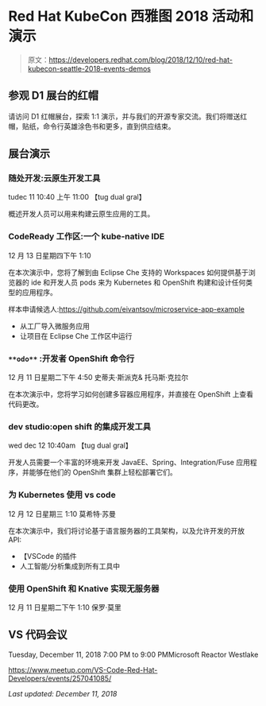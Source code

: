 # Red Hat KubeCon 西雅图 2018 活动和演示

> 原文：<https://developers.redhat.com/blog/2018/12/10/red-hat-kubecon-seattle-2018-events-demos>

## **参观 D1 展台的红帽**

请访问 D1 红帽展台，探索 1:1 演示，并与我们的开源专家交流。我们将赠送红帽，贴纸，命令行英雄涂色书和更多，直到供应结束。

## 展台演示

### **随处开发:云原生开发工具**

tudec 11 10:40 上午 11:00
【tug dual gral】

概述开发人员可以用来构建云原生应用的工具。

### **CodeReady 工作区:一个 kube-native IDE**

12 月 13 日星期四下午 1:10

在本次演示中，您将了解到由 Eclipse Che 支持的 Workspaces 如何提供基于浏览器的 ide 和开发人员 pods 来为 Kubernetes 和 OpenShift 构建和设计任何类型的应用程序。

样本申请候选人:https://github.com/eivantsov/microservice-app-example

*   从工厂导入微服务应用
*   让项目在 Eclipse Che 工作区中运行

### `**odo**` **:开发者 OpenShift 命令行**

12 月 11 日星期二下午 4:50
史蒂夫·斯派克& 托马斯·克拉尔

在本次演示中，您将学习如何创建多容器应用程序，并直接在 OpenShift 上查看代码更改。

### **dev studio:open shift 的集成开发工具**

wed dec 12 10:40am
【tug dual gral】

开发人员需要一个丰富的环境来开发 JavaEE、Spring、Integration/Fuse 应用程序，并能够在他们的 OpenShift 集群上轻松部署它们。

### **为 Kubernetes 使用 vs code**

12 月 12 日星期三 1:10
莫希特·苏曼

在本次演示中，我们将讨论基于语言服务器的工具架构，以及允许开发的开放 API:

*   【VSCode 的插件
*   人工智能/分析集成到所有工具中

### **使用 OpenShift 和 Knative 实现无服务器**

12 月 11 日星期二下午 1:10
保罗·莫里

## VS 代码会议

Tuesday, December 11, 2018 7:00 PM to 9:00 PMMicrosoft Reactor Westlake

https://www.meetup.com/VS-Code-Red-Hat-Developers/events/257041085/

*Last updated: December 11, 2018*